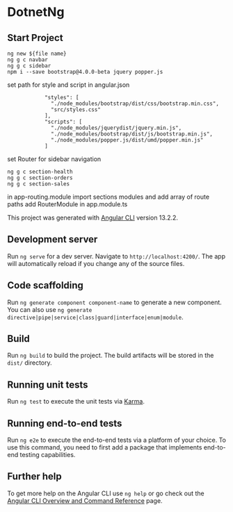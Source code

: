 # DotnetNg

## Start Project

```
ng new ${file name}
ng g c navbar
ng g c sidebar
npm i --save bootstrap@4.0.0-beta jquery popper.js
```

set path for style and script in angular.json

```
            "styles": [
              "./node_modules/bootstrap/dist/css/bootstrap.min.css",
              "src/styles.css"
            ],
            "scripts": [
              "./node_modules/jquerydist/jquery.min.js",
              "./node_modules/bootstrap/dist/js/bootstrap.min.js",
              "./node_modules/popper.js/dist/umd/popper.min.js"
            ]
```

set Router for sidebar navigation

```
ng g c section-health
ng g c section-orders
ng g c section-sales

```

in app-routing.module import sections modules and add array of route paths
add RouterModule in app.module.ts

This project was generated with [Angular CLI](https://github.com/angular/angular-cli) version 13.2.2.

## Development server

Run `ng serve` for a dev server. Navigate to `http://localhost:4200/`. The app will automatically reload if you change any of the source files.

## Code scaffolding

Run `ng generate component component-name` to generate a new component. You can also use `ng generate directive|pipe|service|class|guard|interface|enum|module`.

## Build

Run `ng build` to build the project. The build artifacts will be stored in the `dist/` directory.

## Running unit tests

Run `ng test` to execute the unit tests via [Karma](https://karma-runner.github.io).

## Running end-to-end tests

Run `ng e2e` to execute the end-to-end tests via a platform of your choice. To use this command, you need to first add a package that implements end-to-end testing capabilities.

## Further help

To get more help on the Angular CLI use `ng help` or go check out the [Angular CLI Overview and Command Reference](https://angular.io/cli) page.
